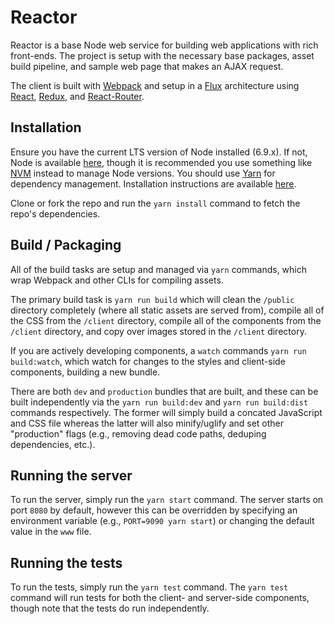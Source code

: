 Reactor
================

Reactor is a base Node web service for building web applications with rich front-ends. The project is setup with the necessary base packages, asset build pipeline, and sample web page that makes an AJAX request.

The client is built with [Webpack](https://webpack.github.io/) and setup in a [Flux](https://facebook.github.io/flux/) architecture using [React](https://facebook.github.io/react/), [Redux](http://redux.js.org/), and [React-Router](https://github.com/reactjs/react-router).

## Installation
Ensure you have the current LTS version of Node installed (6.9.x). If not, Node is available [here](https://nodejs.org/en/download/), though it is recommended you use something like [NVM](https://github.com/creationix/nvm) instead to manage Node versions. You should use [Yarn](https://yarnpkg.com/en/) for dependency management. Installation instructions are available [here](https://yarnpkg.com/en/docs/install).

Clone or fork the repo and run the `yarn install` command to fetch the repo's dependencies.

## Build / Packaging
All of the build tasks are setup and managed via `yarn` commands, which wrap Webpack and other CLIs for compiling assets.

The primary build task is `yarn run build` which will clean the `/public` directory completely (where all static assets are served from), compile all of the CSS from the `/client` directory, compile all of the components from the `/client` directory, and copy over images stored in the `/client` directory.

If you are actively developing components, a `watch` commands `yarn run build:watch`, which watch for changes to the styles and client-side components, building a new bundle.

There are both `dev` and `production` bundles that are built, and these can be built independently via the `yarn run build:dev` and `yarn run build:dist` commands respectively. The former will simply build a concated JavaScript and CSS file whereas the latter will also minify/uglify and set other "production" flags (e.g., removing dead code paths, deduping dependencies, etc.).

## Running the server
To run the server, simply run the `yarn start` command. The server starts on port `8080` by default, however this can be overridden by specifying an environment variable (e.g., `PORT=9090 yarn start`) or changing the default value in the `www` file.

## Running the tests
To run the tests, simply run the `yarn test` command. The `yarn test` command will run tests for both the client- and server-side components, though note that the tests do run independently.
